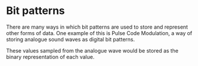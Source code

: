 # Bit patterns

There are many ways in which bit patterns are used to store and represent other forms of data. One example of this is Pulse Code Modulation, a way of storing analogue sound waves as digital bit patterns.

These values sampled from the analogue wave would be stored as the binary representation of each value.
